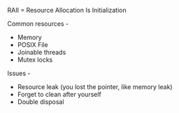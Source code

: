 RAII = Resource Allocation Is Initialization

Common resources - 
- Memory 
- POSIX File
- Joinable threads
- Mutex locks

Issues - 
- Resource leak (you lost the pointer, like memory leak)
- Forget to clean after yourself
- Double disposal